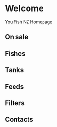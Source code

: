 # Welcome
You Fish NZ Homepage

## On sale

## Fishes

## Tanks

## Feeds

## Filters

## Contacts

